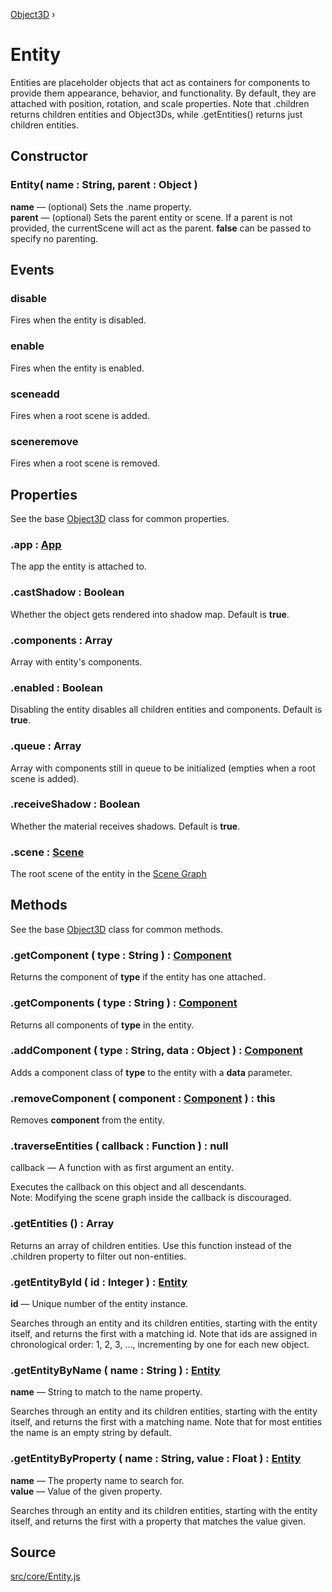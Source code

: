 [Object3D](https://threejs.org/docs/#api/en/core/Object3D) ›

# Entity
Entities are placeholder objects that act as containers for components to provide them appearance, behavior, and functionality. By default, they are attached with position, rotation, and scale properties. Note that .children returns children entities and Object3Ds, while .getEntities() returns just children entities.

## Constructor

### Entity( name : <span class="param">String</span>, parent : <span class="param">Object</span> )
**name** — (optional) Sets the .name property.<br>
**parent** — (optional) Sets the parent entity or scene. If a parent is not provided, the currentScene will act as the parent. **false** can be passed to specify no parenting.

## Events

### disable
Fires when the entity is disabled.

### enable
Fires when the entity is enabled.

### sceneadd
Fires when a root scene is added.

### sceneremove
Fires when a root scene is removed.

## Properties

See the base [Object3D](https://threejs.org/docs/#api/en/core/Object3D) class for common properties.

### .<a>app</a> : <span class="param">[App](api/core/App)</span>
The app the entity is attached to.

### .<a>castShadow</a> : <span class="param">Boolean</span>
Whether the object gets rendered into shadow map. Default is **true**.

### .<a>components</a> : <span class="param">Array</span>
Array with entity's components.

### .<a>enabled</a> : <span class="param">Boolean</span>
Disabling the entity disables all children entities and components. Default is **true**.

### .<a>queue</a> : <span class="param">Array</span>
Array with components still in queue to be initialized (empties when a root scene is added).

### .<a>receiveShadow</a> : <span class="param">Boolean</span>
Whether the material receives shadows. Default is **true**.

### .<a>scene</a> : <span class="param">[Scene](api/core/Scene)</span>
The root scene of the entity in the [Scene Graph](https://en.wikipedia.org/wiki/Scene_graph)

## Methods

See the base [Object3D](https://threejs.org/docs/#api/en/core/Object3D) class for common methods.

### .<a>getComponent</a> ( type : <span class="param">String</span> ) : <span class="param">[Component](api/core/Component)</span>
Returns the component of **type** if the entity has one attached.

### .<a>getComponents</a> ( type : <span class="param">String</span> ) : <span class="param">[Component](api/core/Component)</span>
Returns all components of **type** in the entity.

### .<a>addComponent</a> ( type : <span class="param">String</span>, data : <span class="param">Object</span> ) : <span class="param">[Component](api/core/Component)</span>
Adds a component class of **type** to the entity with a **data** parameter.

### .<a>removeComponent</a> ( component : <span class="param">[Component](api/core/Component)</span> ) : <span class="param">this</span>
Removes **component** from the entity.

### .<a>traverseEntities</a> ( callback : <span class="param">Function</span> ) : <span class="param">null</span>
callback — A function with as first argument an entity.

Executes the callback on this object and all descendants.<br>
Note: Modifying the scene graph inside the callback is discouraged.

### .<a>getEntities</a> () : <span class="param">Array</span>
Returns an array of children entities. Use this function instead of the .children property to filter out non-entities.

### .<a>getEntityById</a> ( id : <span class="param">Integer</span> ) : <span class="param">[Entity](api/core/Entity)</span>
**id** — Unique number of the entity instance.

Searches through an entity and its children entities, starting with the entity itself, and returns the first with a matching id.
Note that ids are assigned in chronological order: 1, 2, 3, ..., incrementing by one for each new object.

### .<a>getEntityByName</a> ( name : <span class="param">String</span> ) : <span class="param">[Entity](api/core/Entity)</span>
**name** — String to match to the name property.

Searches through an entity and its children entities, starting with the entity itself, and returns the first with a matching name.
Note that for most entities the name is an empty string by default.

### .<a>getEntityByProperty</a> ( name : <span class="param">String</span>, value : <span class="param">Float</span> ) : <span class="param">[Entity](api/core/Entity)</span>
**name** — The property name to search for.<br>
**value** — Value of the given property.

Searches through an entity and its children entities, starting with the entity itself, and returns the first with a property that matches the value given.

## Source
[src/core/Entity.js](https://github.com/Cloud9c/taro/blob/master/src/core/Entity.js)